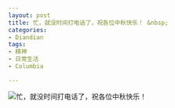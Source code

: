 ```yaml
---
layout: post
title: 忙，就没时间打电话了，祝各位中秋快乐！ &nbsp;
categories:
- Diandian
tags:
- 精神
- 日常生活
- Columbia

---
```


![忙，就没时间打电话了，祝各位中秋快乐！ &nbsp;](http://m3.img.srcdd.com/farm5/2013/0919/13/97F3A5ACF40BA73993CAE0A83BAD11CD6BCDAE7A4713C_530_225.GIF "忙，就没时间打电话了，祝各位中秋快乐！ &nbsp;")

